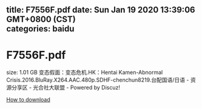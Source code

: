 
title: F7556F.pdf
date: Sun Jan 19 2020 13:39:06 GMT+0800 (CST)    
categories: baidu
---

# F7556F.pdf
size: 1.01 GB
 变态假面：变态危机.HK：Hentai Kamen-Abnormal Crisis.2016.BluRay.X264.AAC.480p.SDHF-chenchun8219.台配国语/日语 - 资源分享区 - 光合社大联盟 - Powered by Discuz!
 

[How to download](https://bpcam.bemobtrk.com/go/2ceec3aa-1ca2-46d6-b9ff-aaa5c184517c?jno=382)